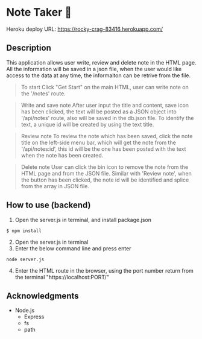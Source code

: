 # Note Taker 📝

Heroku deploy URL: https://rocky-crag-83416.herokuapp.com/
 
## Description
This application allows user write, review and delete note in the HTML page. All the information will be saved in a json file, when the user would like access to the data at any time, the informaiton can be retrive from the file.

> To start
Click "Get Start" on the main HTML, user can write note on the '/notes' route. 

> Write and save note
After user input the title and content, save icon has been clicked, the text will be posted as a JSON object into '/api/notes' route, also will be saved in the db.json file. To identify the text, a unique id will be created by using the text title.

> Review note
To review the note which has been saved, click the note title on the left-side menu bar, which will get the note from the '/api/notes:id', this id will be the one has been posted with the text when the note has been created. 

> Delete note
User can click the bin icon to remove the note from the HTML page and from the JSON file. Similar with 'Review note', when the button has been clicked, the note id will be identified and splice from the array in JSON file.

## How to use (backend)
1. Open the server.js in terminal, and install package.json
```shell
$ npm install
```
2. Open the server.js in terminal
3. Enter the below command line and press enter
```shell
node server.js
```
4. Enter the HTML route in the browser, using the port number return from the terminal
"https://localhost:PORT/"

## Acknowledgments
- Node.js
  - Express
  - fs
  - path